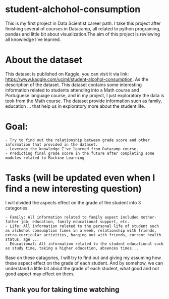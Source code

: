 # student-alchohol-consumption
This is my first project in Data Scientist career path. I take this project after finishing several of courses in Datacamp, all related to python programing, pandas and little bit about visualization.The aim of this project is reviewing all knowledge I've leanred.

# About the dataset
This dataset is published on Kaggle, you can visit it via link: https://www.kaggle.com/uciml/student-alcohol-consumption.
As the description of the dataset. This dataset contains some interesting information related to students attending into a Math course and Portuguese language course, and in my project, I just exploratory the data is took from the Math course. 
The dataset provide information such as family, education ... that help us in exploratory more about the student life.

# Goal:
    - Try to find out the relationship between grade score and other information that provided in the dataset.
    - Leverage the knowledge I've learned from Datacamp course.
    - Predicting final grade score in the future after completing some modules related to Machine Learning

# Tasks (will be updated even when I find a new interesting question)

I will divided the aspects effect on the grade of the student into 3 categories:

    - Family: All information related to family aspect included mother-father job, education, family educational support, etc.
    - Life: All information related to the personal life of student such as alchohol consumption times in a week, relationship with friends, extra-curricular activities, hanging out with friends, current health status, age ...
    - Educational: All information related to the student educational such as study time, taking a higher education, absences times...

Base on these catagories, I will try to find out and giving my assuming how these aspect effect on the grade of each student. And by somehow, we can understand a little bit about the grade of each student, what good and not good aspect may effect on them.

## Thank you for taking time watching

